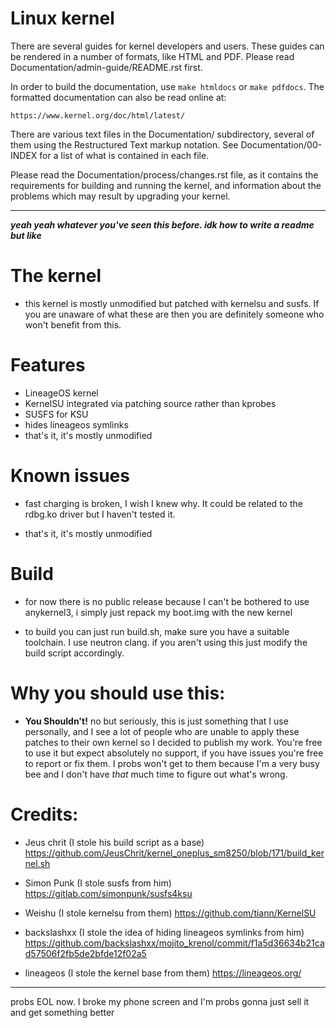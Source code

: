 Linux kernel
============

There are several guides for kernel developers and users. These guides can
be rendered in a number of formats, like HTML and PDF. Please read
Documentation/admin-guide/README.rst first.

In order to build the documentation, use ``make htmldocs`` or
``make pdfdocs``.  The formatted documentation can also be read online at:

    https://www.kernel.org/doc/html/latest/

There are various text files in the Documentation/ subdirectory,
several of them using the Restructured Text markup notation.
See Documentation/00-INDEX for a list of what is contained in each file.

Please read the Documentation/process/changes.rst file, as it contains the
requirements for building and running the kernel, and information about
the problems which may result by upgrading your kernel.


---
***yeah yeah whatever you've seen this before. idk how to write a readme but like***
# The kernel
* this kernel is mostly unmodified but patched with kernelsu and susfs. If you are unaware of what these are then you are definitely someone who won't benefit from this.

# Features
* LineageOS kernel
* KernelSU integrated via patching source rather than kprobes
* SUSFS for KSU
* hides lineageos symlinks 
* that's it, it's mostly unmodified

# Known issues
* fast charging is broken, I wish I knew why. It could be related to the rdbg.ko driver but I haven't tested it.

* that's it, it's mostly unmodified

# Build
* for now there is no public release because I can't be bothered to use anykernel3, i simply just repack my boot.img with the new kernel

* to build you can just run build.sh, make sure you have a suitable toolchain. I use neutron clang. if you aren't using this just modify the build script accordingly.

# Why you should use this:
* **You Shouldn't!** no but seriously, this is just something that I use personally, and I see a lot of people who are unable to apply these patches to their own kernel so I decided to publish my work. You're free to use it but expect absolutely no support, if you have issues you're free to report or fix them. I probs won't get to them because I'm a very busy bee and I don't have *that* much time to figure out what's wrong. 

# Credits:

* Jeus chrit (I stole his build script as a base)
https://github.com/JeusChrit/kernel_oneplus_sm8250/blob/171/build_kernel.sh

* Simon Punk (I stole susfs from him)
https://gitlab.com/simonpunk/susfs4ksu

* Weishu (I stole kernelsu from them)
https://github.com/tiann/KernelSU

* backslashxx (I stole the idea of hiding lineageos symlinks from him)
https://github.com/backslashxx/mojito_krenol/commit/f1a5d36634b21cad57506f2fb5de2bfde12f02a5

* lineageos (I stole the kernel base from them)
https://lineageos.org/

---
probs EOL now. I broke my phone screen and I'm probs gonna just sell it and get something better
